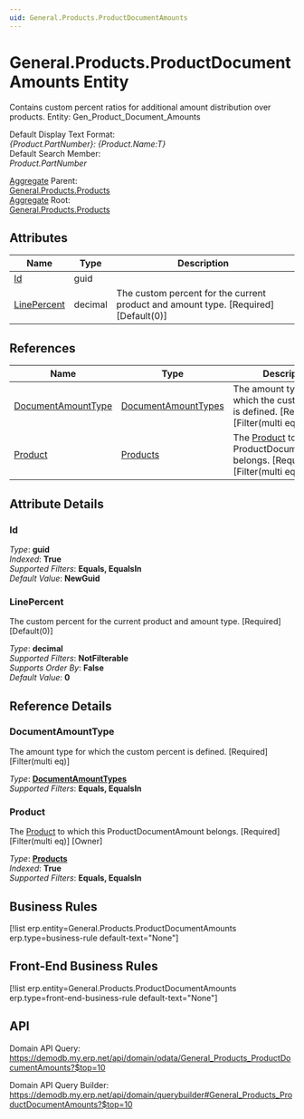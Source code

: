```yaml
---
uid: General.Products.ProductDocumentAmounts
---
```

# General.Products.ProductDocumentAmounts Entity

Contains custom percent ratios for additional amount distribution over products. Entity: Gen_Product_Document_Amounts

Default Display Text Format:  
_{Product.PartNumber}: {Product.Name:T}_  
Default Search Member:  
_Product.PartNumber_  

[Aggregate](xref:aggregates) Parent:  
[General.Products.Products](General.Products.Products.md)  
[Aggregate](xref:aggregates) Root:  
[General.Products.Products](General.Products.Products.md)  

## Attributes

| Name | Type | Description |
| ---- | ---- | --- |
| [Id](General.Products.ProductDocumentAmounts.md#id) | guid |  
| [LinePercent](General.Products.ProductDocumentAmounts.md#linepercent) | decimal | The custom percent for the current product and amount type. [Required] [Default(0)] 

## References

| Name | Type | Description |
| ---- | ---- | --- |
| [DocumentAmountType](General.Products.ProductDocumentAmounts.md#documentamounttype) | [DocumentAmountTypes](General.DocumentAmountTypes.md) | The amount type for which the custom percent is defined. [Required] [Filter(multi eq)] |
| [Product](General.Products.ProductDocumentAmounts.md#product) | [Products](General.Products.Products.md) | The [Product](General.Products.ProductDocumentAmounts.md#product) to which this ProductDocumentAmount belongs. [Required] [Filter(multi eq)] [Owner] |


## Attribute Details

### Id

_Type_: **guid**  
_Indexed_: **True**  
_Supported Filters_: **Equals, EqualsIn**  
_Default Value_: **NewGuid**  

### LinePercent

The custom percent for the current product and amount type. [Required] [Default(0)]

_Type_: **decimal**  
_Supported Filters_: **NotFilterable**  
_Supports Order By_: **False**  
_Default Value_: **0**  


## Reference Details

### DocumentAmountType

The amount type for which the custom percent is defined. [Required] [Filter(multi eq)]

_Type_: **[DocumentAmountTypes](General.DocumentAmountTypes.md)**  
_Supported Filters_: **Equals, EqualsIn**  

### Product

The [Product](General.Products.ProductDocumentAmounts.md#product) to which this ProductDocumentAmount belongs. [Required] [Filter(multi eq)] [Owner]

_Type_: **[Products](General.Products.Products.md)**  
_Indexed_: **True**  
_Supported Filters_: **Equals, EqualsIn**  



## Business Rules

[!list erp.entity=General.Products.ProductDocumentAmounts erp.type=business-rule default-text="None"]

## Front-End Business Rules

[!list erp.entity=General.Products.ProductDocumentAmounts erp.type=front-end-business-rule default-text="None"]

## API

Domain API Query:
<https://demodb.my.erp.net/api/domain/odata/General_Products_ProductDocumentAmounts?$top=10>

Domain API Query Builder:
<https://demodb.my.erp.net/api/domain/querybuilder#General_Products_ProductDocumentAmounts?$top=10>


